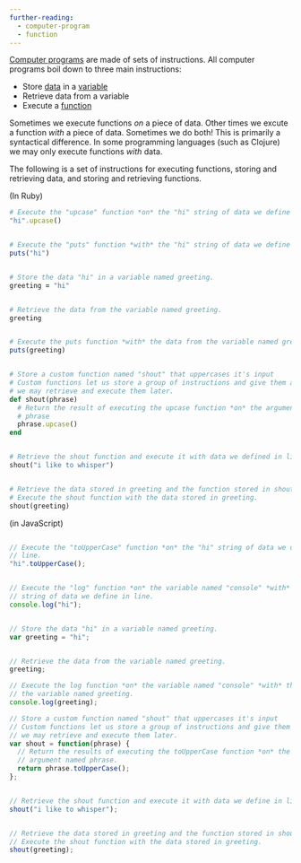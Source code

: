 ```yaml
---
further-reading:
  - computer-program
  - function
---
```

[Computer programs](/computer-program) are made of sets of instructions.  All
computer programs boil down to three main instructions:

* Store [data](/data) in a [variable](/variable)
* Retrieve data from a variable
* Execute a [function](/function)

Sometimes we execute functions *on* a piece of data. Other times we excute a
function *with* a piece of data. Sometimes we do both! This is primarily a
syntactical difference.  In some programming languages (such as Clojure) we may
only execute functions *with* data.

The following is a set of instructions for executing functions, storing and
retrieving data, and storing and retrieving functions.

(In Ruby)

```ruby
# Execute the "upcase" function *on* the "hi" string of data we define in line.
"hi".upcase()


# Execute the "puts" function *with* the "hi" string of data we define in line.
puts("hi")


# Store the data "hi" in a variable named greeting.
greeting = "hi"


# Retrieve the data from the variable named greeting.
greeting


# Execute the puts function *with* the data from the variable named greeting.
puts(greeting)


# Store a custom function named "shout" that uppercases it's input
# Custom functions let us store a group of instructions and give them a name so
# we may retrieve and execute them later.
def shout(phrase)
  # Return the result of executing the upcase function *on* the argument named
  # phrase
  phrase.upcase()
end


# Retrieve the shout function and execute it with data we defined in line
shout("i like to whisper")


# Retrieve the data stored in greeting and the function stored in shout.
# Execute the shout function with the data stored in greeting.
shout(greeting)
```


(in JavaScript)

```JavaScript

// Execute the "toUpperCase" function *on* the "hi" string of data we define in
// line.
"hi".toUpperCase();


// Execute the "log" function *on* the variable named "console" *with* the "hi"
// string of data we define in line.
console.log("hi");


// Store the data "hi" in a variable named greeting.
var greeting = "hi";


// Retrieve the data from the variable named greeting.
greeting;

// Execute the log function *on* the variable named "console" *with* the data from
// the variable named greeting.
console.log(greeting);

// Store a custom function named "shout" that uppercases it's input
// Custom functions let us store a group of instructions and give them a name so
// we may retrieve and execute them later.
var shout = function(phrase) {
  // Return the results of executing the toUpperCase function *on* the
  // argument named phrase.
  return phrase.toUpperCase();
};


// Retrieve the shout function and execute it with data we define in line/
shout("i like to whisper");


// Retrieve the data stored in greeting and the function stored in shout.
// Execute the shout function with the data stored in greeting.
shout(greeting);
```

